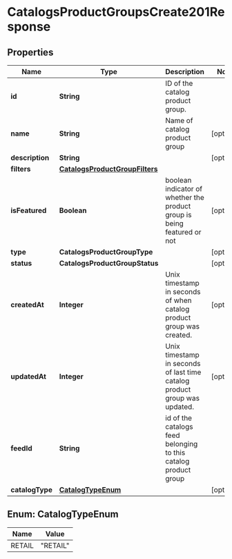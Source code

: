 

# CatalogsProductGroupsCreate201Response


## Properties

| Name | Type | Description | Notes |
|------------ | ------------- | ------------- | -------------|
|**id** | **String** | ID of the catalog product group. |  |
|**name** | **String** | Name of catalog product group |  [optional] |
|**description** | **String** |  |  [optional] |
|**filters** | [**CatalogsProductGroupFilters**](CatalogsProductGroupFilters.md) |  |  |
|**isFeatured** | **Boolean** | boolean indicator of whether the product group is being featured or not |  [optional] |
|**type** | **CatalogsProductGroupType** |  |  [optional] |
|**status** | **CatalogsProductGroupStatus** |  |  [optional] |
|**createdAt** | **Integer** | Unix timestamp in seconds of when catalog product group was created. |  [optional] |
|**updatedAt** | **Integer** | Unix timestamp in seconds of last time catalog product group was updated. |  [optional] |
|**feedId** | **String** | id of the catalogs feed belonging to this catalog product group |  |
|**catalogType** | [**CatalogTypeEnum**](#CatalogTypeEnum) |  |  [optional] |



## Enum: CatalogTypeEnum

| Name | Value |
|---- | -----|
| RETAIL | &quot;RETAIL&quot; |



